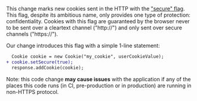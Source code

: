 This change marks new cookies sent in the HTTP with the ["secure" flag](https://owasp.org/www-community/controls/SecureCookieAttribute). This flag, despite its ambitious name, only provides one type of protection: confidentiality. Cookies with this flag are guaranteed by the browser never to be sent over a cleartext channel ("http://") and only sent over secure channels ("https://").

Our change introduces this flag with a simple 1-line statement:

```diff
  Cookie cookie = new Cookie("my_cookie", userCookieValue);
+ cookie.setSecure(true);
  response.addCookie(cookie);
```

Note: this code change **may cause issues** with the application if any of the places this code runs (in CI, pre-production or in production) are running in non-HTTPS protocol.
